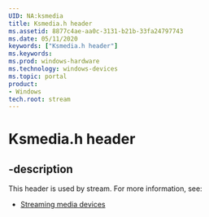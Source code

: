 ```yaml
---
UID: NA:ksmedia
title: Ksmedia.h header
ms.assetid: 8877c4ae-aa0c-3131-b21b-33fa24797743
ms.date: 05/11/2020
keywords: ["Ksmedia.h header"]
ms.keywords: 
ms.prod: windows-hardware
ms.technology: windows-devices
ms.topic: portal
product:
- Windows
tech.root: stream
---
```


# Ksmedia.h header

## -description

This header is used by stream. For more information, see:

- [Streaming media devices](../_stream/index.md)<br><br>
